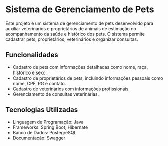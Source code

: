 # Sistema de Gerenciamento de Pets

Este projeto é um sistema de gerenciamento de pets desenvolvido para auxiliar veterinários e proprietários de animais de estimação no acompanhamento da saúde e histórico dos pets. O sistema permite cadastrar pets, proprietários, veterinários e organizar consultas.

## Funcionalidades

- Cadastro de pets com informações detalhadas como nome, raça, histórico e sexo.
- Cadastro de proprietários de pets, incluindo informações pessoais como nome, CPF, RG e contato.
- Cadastro de veterinários com informações profissionais.
- Gerenciamento de consultas veterinárias.

## Tecnologias Utilizadas

- Linguagem de Programação: Java
- Frameworks: Spring Boot, Hibernate
- Banco de Dados: PostegreSQL
- Documentação: Swagger
